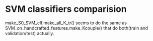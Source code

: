 # SVM classifiers comparision

make_S0_SVM_clf.make_all_K_tr() seems to do the same as SVM_on_handcrafted_features.make_Kcouple() that do both(train and validation/test) actually.

